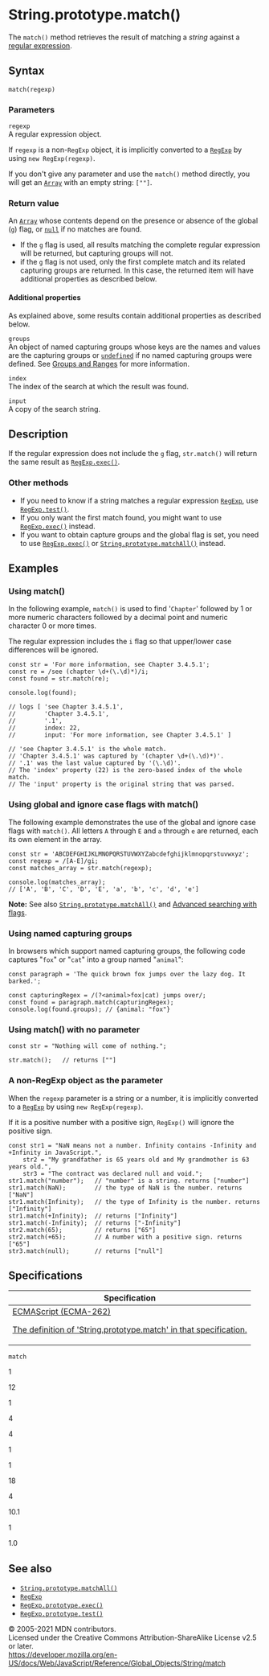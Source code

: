 # String.prototype.match()

The `match()` method retrieves the result of matching a _string_ against a [regular expression](https://developer.mozilla.org/en-US/docs/Web/JavaScript/Guide/Regular_Expressions).

## Syntax

    match(regexp)

### Parameters

`regexp`  
A regular expression object.

If `regexp` is a non-`RegExp` object, it is implicitly converted to a [`RegExp`](../regexp) by using `new RegExp(regexp)`.

If you don't give any parameter and use the `match()` method directly, you will get an [`Array`](../array) with an empty string: `[""]`.

### Return value

An [`Array`](../array) whose contents depend on the presence or absence of the global (`g`) flag, or [`null`](../null) if no matches are found.

-   If the `g` flag is used, all results matching the complete regular expression will be returned, but capturing groups will not.
-   if the `g` flag is not used, only the first complete match and its related capturing groups are returned. In this case, the returned item will have additional properties as described below.

#### Additional properties

As explained above, some results contain additional properties as described below.

`groups`  
An object of named capturing groups whose keys are the names and values are the capturing groups or [`undefined`](../undefined) if no named capturing groups were defined. See [Groups and Ranges](https://developer.mozilla.org/en-US/docs/Web/JavaScript/Guide/Regular_Expressions/Groups_and_Ranges) for more information.

`index`  
The index of the search at which the result was found.

`input`  
A copy of the search string.

## Description

If the regular expression does not include the `g` flag, `str.match()` will return the same result as [`RegExp.exec()`](../regexp/exec).

### Other methods

-   If you need to know if a string matches a regular expression [`RegExp`](../regexp), use [`RegExp.test()`](../regexp/test).
-   If you only want the first match found, you might want to use [`RegExp.exec()`](../regexp/exec) instead.
-   If you want to obtain capture groups and the global flag is set, you need to use [`RegExp.exec()`](../regexp/exec) or [`String.prototype.matchAll()`](matchall) instead.

## Examples

### Using match()

In the following example, `match()` is used to find '`Chapter`' followed by 1 or more numeric characters followed by a decimal point and numeric character 0 or more times.

The regular expression includes the `i` flag so that upper/lower case differences will be ignored.

    const str = 'For more information, see Chapter 3.4.5.1';
    const re = /see (chapter \d+(\.\d)*)/i;
    const found = str.match(re);

    console.log(found);

    // logs [ 'see Chapter 3.4.5.1',
    //        'Chapter 3.4.5.1',
    //        '.1',
    //        index: 22,
    //        input: 'For more information, see Chapter 3.4.5.1' ]

    // 'see Chapter 3.4.5.1' is the whole match.
    // 'Chapter 3.4.5.1' was captured by '(chapter \d+(\.\d)*)'.
    // '.1' was the last value captured by '(\.\d)'.
    // The 'index' property (22) is the zero-based index of the whole match.
    // The 'input' property is the original string that was parsed.

### Using global and ignore case flags with match()

The following example demonstrates the use of the global and ignore case flags with `match()`. All letters `A` through `E` and `a` through `e` are returned, each its own element in the array.

    const str = 'ABCDEFGHIJKLMNOPQRSTUVWXYZabcdefghijklmnopqrstuvwxyz';
    const regexp = /[A-E]/gi;
    const matches_array = str.match(regexp);

    console.log(matches_array);
    // ['A', 'B', 'C', 'D', 'E', 'a', 'b', 'c', 'd', 'e']

**Note:** See also [`String.prototype.matchAll()`](matchall) and [Advanced searching with flags](https://developer.mozilla.org/en-US/docs/Web/JavaScript/Guide/Regular_Expressions#advanced_searching_with_flags).

### Using named capturing groups

In browsers which support named capturing groups, the following code captures "`fox`" or "`cat`" into a group named "`animal`":

    const paragraph = 'The quick brown fox jumps over the lazy dog. It barked.';

    const capturingRegex = /(?<animal>fox|cat) jumps over/;
    const found = paragraph.match(capturingRegex);
    console.log(found.groups); // {animal: "fox"}

### Using match() with no parameter

    const str = "Nothing will come of nothing.";

    str.match();   // returns [""]

### A non-RegExp object as the parameter

When the `regexp` parameter is a string or a number, it is implicitly converted to a [`RegExp`](../regexp) by using `new RegExp(regexp)`.

If it is a positive number with a positive sign, `RegExp()` will ignore the positive sign.

    const str1 = "NaN means not a number. Infinity contains -Infinity and +Infinity in JavaScript.",
        str2 = "My grandfather is 65 years old and My grandmother is 63 years old.",
        str3 = "The contract was declared null and void.";
    str1.match("number");   // "number" is a string. returns ["number"]
    str1.match(NaN);        // the type of NaN is the number. returns ["NaN"]
    str1.match(Infinity);   // the type of Infinity is the number. returns ["Infinity"]
    str1.match(+Infinity);  // returns ["Infinity"]
    str1.match(-Infinity);  // returns ["-Infinity"]
    str2.match(65);         // returns ["65"]
    str2.match(+65);        // A number with a positive sign. returns ["65"]
    str3.match(null);       // returns ["null"]

## Specifications

<table><thead><tr class="header"><th>Specification</th></tr></thead><tbody><tr class="odd"><td><a href="https://tc39.es/ecma262/#sec-string.prototype.match">ECMAScript (ECMA-262) 
<br/>

<span class="small">The definition of 'String.prototype.match' in that specification.</span></a></td></tr></tbody></table>

`match`

1

12

1

4

4

1

1

18

4

10.1

1

1.0

## See also

-   [`String.prototype.matchAll()`](matchall)
-   [`RegExp`](../regexp)
-   [`RegExp.prototype.exec()`](../regexp/exec)
-   [`RegExp.prototype.test()`](../regexp/test)

© 2005-2021 MDN contributors.  
Licensed under the Creative Commons Attribution-ShareAlike License v2.5 or later.  
<a href="https://developer.mozilla.org/en-US/docs/Web/JavaScript/Reference/Global_Objects/String/match" class="_attribution-link">https://developer.mozilla.org/en-US/docs/Web/JavaScript/Reference/Global_Objects/String/match</a>
